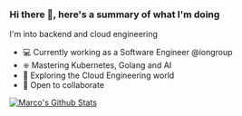 ### Hi there 👋, here's a summary of what I'm doing

I'm into backend and cloud engineering

- 💻 Currently working as a Software Engineer @iongroup
- ⎈  Mastering Kubernetes, Golang and AI
- 🔭 Exploring the Cloud Engineering world
- 👥 Open to collaborate

<a href="https://it.linkedin.com/in/marco-marin%C3%B2-aa761518a"><img src="https://img.shields.io/badge/LinkedIn-0077B5?style=for-the-badge&logo=linkedin&logoColor=white" alt="Marco's Github Stats"></a>
